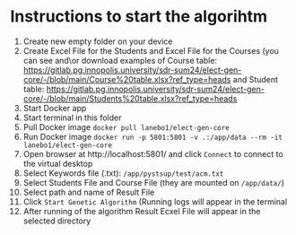 # Instructions to start the algorihtm

1. Create new empty folder on your device
2. Create Excel File for the Students and Excel File for the Courses (you can see and\or download examples of Course table: https://gitlab.pg.innopolis.university/sdr-sum24/elect-gen-core/-/blob/main/Course%20table.xlsx?ref_type=heads and Student table: https://gitlab.pg.innopolis.university/sdr-sum24/elect-gen-core/-/blob/main/Students%20table.xlsx?ref_type=heads
3. Start Docker app
4. Start terminal in this folder
5. Pull Docker image ```docker pull lanebo1/elect-gen-core```
6. Run Docker image ```docker run -p 5801:5801 -v .:/app/data --rm -it lanebo1/elect-gen-core```
7. Open browser at http://localhost:5801/ and click `Connect` to connect to the virtual desktop
8. Select Keywords file (.txt): `/app/pystsup/test/acm.txt`
9. Select Students File and Course File (they are mounted on `/app/data/`)
10. Select path and name of Result File
11. Click `Start Genetic Algorithm` (Running logs will appear in the terminal
12. After running of the algorithm Result Ecxel File will appear in the selected directory
